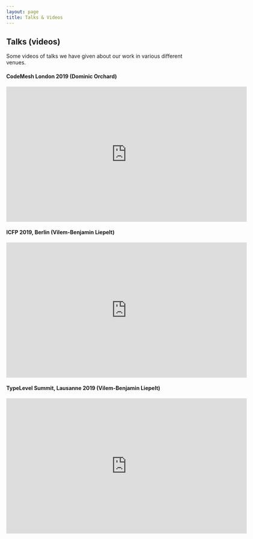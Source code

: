 ```yaml
---
layout: page
title: Talks & Videos
---
```


Talks (videos)
----------------------

Some videos of talks we have given about our work in various different venues.

#### CodeMesh London 2019 (Dominic Orchard)

<iframe width="640" height="360" src="https://www.youtube.com/embed/2HOtpcrmXMQ" frameborder="0" allow="accelerometer; autoplay; encrypted-media; gyroscope; picture-in-picture" allowfullscreen></iframe>

#### ICFP 2019, Berlin (Vilem-Benjamin Liepelt)

<iframe width="640" height="360" src="https://www.youtube.com/embed/JikTzq6kdjE" frameborder="0" allow="accelerometer; autoplay; encrypted-media; gyroscope; picture-in-picture" allowfullscreen></iframe>

#### TypeLevel Summit, Lausanne 2019 (Vilem-Benjamin Liepelt)

<iframe width="640" height="360" src="https://www.youtube.com/embed/han6vHzPLsY" frameborder="0" allow="accelerometer; autoplay; encrypted-media; gyroscope; picture-in-picture" allowfullscreen></iframe>

